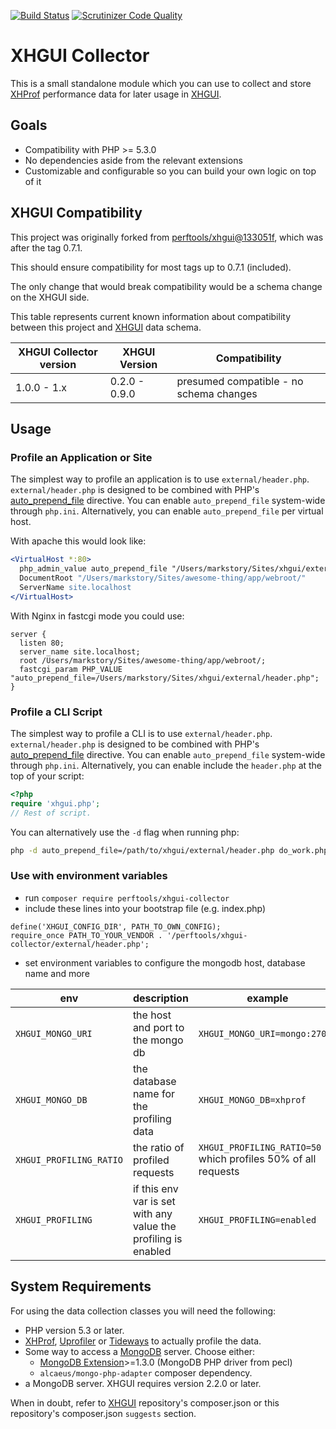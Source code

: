 [![Build Status](https://scrutinizer-ci.com/g/perftools/xhgui-collector/badges/build.png?b=master)](https://scrutinizer-ci.com/g/perftools/xhgui-collector/build-status/master)
[![Scrutinizer Code Quality](https://scrutinizer-ci.com/g/perftools/xhgui-collector/badges/quality-score.png?b=master)](https://scrutinizer-ci.com/g/perftools/xhgui-collector/?branch=master)

# XHGUI Collector

This is a small standalone module which you can use to collect and store
[XHProf][1] performance data for later usage in [XHGUI][2].

## Goals
 - Compatibility with PHP >= 5.3.0
 - No dependencies aside from the relevant extensions
 - Customizable and configurable so you can build your own logic on top of it

## XHGUI Compatibility

This project was originally forked from [perftools/xhgui@133051f], which was after the tag 0.7.1.

This should ensure compatibility for most tags up to 0.7.1 (included).

The only change that would break compatibility would be a schema change on the XHGUI side.

This table represents current known information about compatibility between this project and [XHGUI][2] data schema.

| XHGUI Collector version | XHGUI Version | Compatibility                           |
|-------------------------|---------------|-----------------------------------------|
| 1.0.0 - 1.x             | 0.2.0 - 0.9.0 | presumed compatible - no schema changes |

## Usage

### Profile an Application or Site

The simplest way to profile an application is to use `external/header.php`.
`external/header.php` is designed to be combined with PHP's
[auto_prepend_file][4] directive. You can enable `auto_prepend_file` system-wide
through `php.ini`. Alternatively, you can enable `auto_prepend_file` per virtual
host.

With apache this would look like:

```apache
<VirtualHost *:80>
  php_admin_value auto_prepend_file "/Users/markstory/Sites/xhgui/external/header.php"
  DocumentRoot "/Users/markstory/Sites/awesome-thing/app/webroot/"
  ServerName site.localhost
</VirtualHost>
```
With Nginx in fastcgi mode you could use:

```nginx
server {
  listen 80;
  server_name site.localhost;
  root /Users/markstory/Sites/awesome-thing/app/webroot/;
  fastcgi_param PHP_VALUE "auto_prepend_file=/Users/markstory/Sites/xhgui/external/header.php";
}
```

### Profile a CLI Script

The simplest way to profile a CLI is to use `external/header.php`.
`external/header.php` is designed to be combined with PHP's
[auto_prepend_file][4] directive. You can enable `auto_prepend_file` system-wide
through `php.ini`. Alternatively, you can enable include the `header.php` at the
top of your script:

```php
<?php
require 'xhgui.php';
// Rest of script.
```

You can alternatively use the `-d` flag when running php:

```bash
php -d auto_prepend_file=/path/to/xhgui/external/header.php do_work.php
```

### Use with environment variables

* run `composer require perftools/xhgui-collector` 
* include these lines into your bootstrap file (e.g. index.php) 

```
define('XHGUI_CONFIG_DIR', PATH_TO_OWN_CONFIG);
require_once PATH_TO_YOUR_VENDOR . '/perftools/xhgui-collector/external/header.php';
```
 
* set environment variables to configure the mongodb host, database name and more

| env | description | example | default |
| ---- | ----------- | ------- | ------- |
| `XHGUI_MONGO_URI` | the host and port to the mongo db | `XHGUI_MONGO_URI=mongo:27017` | 127.0.0.1:27017 |
| `XHGUI_MONGO_DB` | the database name for the profiling data | `XHGUI_MONGO_DB=xhprof` | xhprof |
| `XHGUI_PROFILING_RATIO` | the ratio of profiled requests | `XHGUI_PROFILING_RATIO=50` which profiles 50% of all requests | `XHGUI_PROFILING_RATIO=100` |
| `XHGUI_PROFILING` | if this env var is set with any value the profiling is enabled | `XHGUI_PROFILING=enabled` | it is not set per default, so no profiling will be triggered |


## System Requirements

For using the data collection classes you will need the following:

 * PHP version 5.3 or later.
 * [XHProf](http://pecl.php.net/package/xhprof),
   [Uprofiler](https://github.com/FriendsOfPHP/uprofiler) or
   [Tideways](https://github.com/tideways/php-profiler-extension) to actually profile the data.
 * Some way to access a [MongoDB][3] server. Choose either:
    * [MongoDB Extension](http://pecl.php.net/package/mongo)>=1.3.0 (MongoDB PHP driver from pecl)
    * `alcaeus/mongo-php-adapter` composer dependency.   
 * a MongoDB server. XHGUI requires version 2.2.0 or later.

When in doubt, refer to [XHGUI][2] repository's composer.json or this
repository's composer.json `suggests` section.


 [1]:https://pecl.php.net/package/xhprof
 [2]:https://github.com/perftools/xhgui
 [3]:http://www.mongodb.org/
 [perftools/xhgui@133051f]:https://github.com/perftools/xhgui/commit/133051f0c27240adadf00eadc236be595caadcdd
 [4]:http://www.php.net/manual/en/ini.core.php#ini.auto-prepend-file
